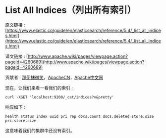 # List All Indices（列出所有索引）

原文链接 : [https://www.elastic.co/guide/en/elasticsearch/reference/5.4/_list_all_indices.html](https://www.elastic.co/guide/en/elasticsearch/reference/5.4/_list_all_indices.html)

译文链接 : [http://www.apache.wiki/pages/viewpage.action?pageId=4260689](http://www.apache.wiki/pages/viewpage.action?pageId=4260689)

贡献者 : [那伊抹微笑](/display/~wangyangting)，[ApacheCN](/display/~apachecn)，[Apache中文网](/display/~apachechina)

现在，让我们来看一看我们的索引 : 

```
curl -XGET 'localhost:9200/_cat/indices?v&pretty'
```

响应如下 : 

```
health status index uuid pri rep docs.count docs.deleted store.size pri.store.size
```

这意味着我们的集群中还没有索引。